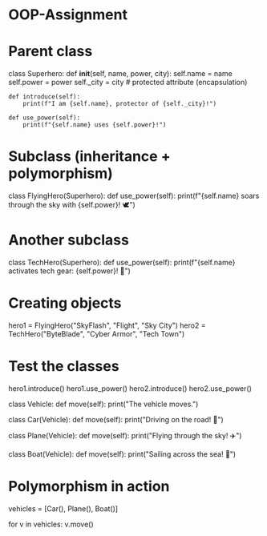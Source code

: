 # OOP-Assignment

# Parent class
class Superhero:
    def __init__(self, name, power, city):
        self.name = name
        self.power = power
        self._city = city  # protected attribute (encapsulation)

    def introduce(self):
        print(f"I am {self.name}, protector of {self._city}!")

    def use_power(self):
        print(f"{self.name} uses {self.power}!")

# Subclass (inheritance + polymorphism)
class FlyingHero(Superhero):
    def use_power(self):
        print(f"{self.name} soars through the sky with {self.power}! 🕊️")

# Another subclass
class TechHero(Superhero):
    def use_power(self):
        print(f"{self.name} activates tech gear: {self.power}! 🤖")

# Creating objects
hero1 = FlyingHero("SkyFlash", "Flight", "Sky City")
hero2 = TechHero("ByteBlade", "Cyber Armor", "Tech Town")

# Test the classes
hero1.introduce()
hero1.use_power()
hero2.introduce()
hero2.use_power()



class Vehicle:
    def move(self):
        print("The vehicle moves.")

class Car(Vehicle):
    def move(self):
        print("Driving on the road! 🚗")

class Plane(Vehicle):
    def move(self):
        print("Flying through the sky! ✈️")

class Boat(Vehicle):
    def move(self):
        print("Sailing across the sea! 🚤")

# Polymorphism in action
vehicles = [Car(), Plane(), Boat()]

for v in vehicles:
    v.move()
